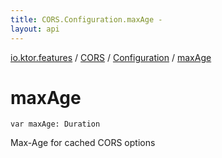 ```yaml
---
title: CORS.Configuration.maxAge - 
layout: api
---
```


<div class='api-docs-breadcrumbs'><a href="../../index.html">io.ktor.features</a> / <a href="../index.html">CORS</a> / <a href="index.html">Configuration</a> / <a href="./max-age.html">maxAge</a></div>

# maxAge

<div class="signature"><code><span class="keyword">var </span><span class="identifier">maxAge</span><span class="symbol">: </span><span class="identifier">Duration</span></code></div>

Max-Age for cached CORS options

